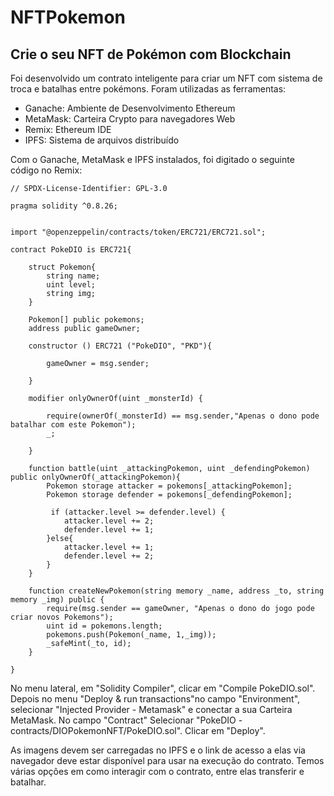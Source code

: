 # NFTPokemon

## Crie o seu NFT de Pokémon com Blockchain

Foi desenvolvido um contrato inteligente para criar um NFT com sistema de troca e batalhas entre pokémons. Foram utilizadas as ferramentas:

* Ganache: Ambiente de Desenvolvimento Ethereum
* MetaMask: Carteira Crypto para navegadores Web
* Remix: Ethereum IDE
* IPFS: Sistema de arquivos distribuído

Com o Ganache, MetaMask e IPFS instalados, foi digitado o seguinte código no Remix:

```
// SPDX-License-Identifier: GPL-3.0

pragma solidity ^0.8.26;


import "@openzeppelin/contracts/token/ERC721/ERC721.sol";

contract PokeDIO is ERC721{

    struct Pokemon{
        string name;
        uint level;
        string img;
    }

    Pokemon[] public pokemons;
    address public gameOwner;

    constructor () ERC721 ("PokeDIO", "PKD"){

        gameOwner = msg.sender;

    } 

    modifier onlyOwnerOf(uint _monsterId) {

        require(ownerOf(_monsterId) == msg.sender,"Apenas o dono pode batalhar com este Pokemon");
        _;

    }

    function battle(uint _attackingPokemon, uint _defendingPokemon) public onlyOwnerOf(_attackingPokemon){
        Pokemon storage attacker = pokemons[_attackingPokemon];
        Pokemon storage defender = pokemons[_defendingPokemon];

         if (attacker.level >= defender.level) {
            attacker.level += 2;
            defender.level += 1;
        }else{
            attacker.level += 1;
            defender.level += 2;
        }
    }

    function createNewPokemon(string memory _name, address _to, string memory _img) public {
        require(msg.sender == gameOwner, "Apenas o dono do jogo pode criar novos Pokemons");
        uint id = pokemons.length;
        pokemons.push(Pokemon(_name, 1,_img));
        _safeMint(_to, id);
    }

}
```



No menu lateral, em "Solidity Compiler", clicar em "Compile PokeDIO.sol". Depois no menu "Deploy & run transactions"no campo "Environment", selecionar "Injected Provider - Metamask" e conectar a sua Carteira MetaMask. No campo "Contract" Selecionar "PokeDIO - contracts/DIOPokemonNFT/PokeDIO.sol". Clicar em "Deploy".

As imagens devem ser carregadas no IPFS e o link de acesso a elas via navegador deve estar disponível para usar na execução do contrato. Temos várias opções em como interagir com o contrato, entre elas transferir e batalhar.
